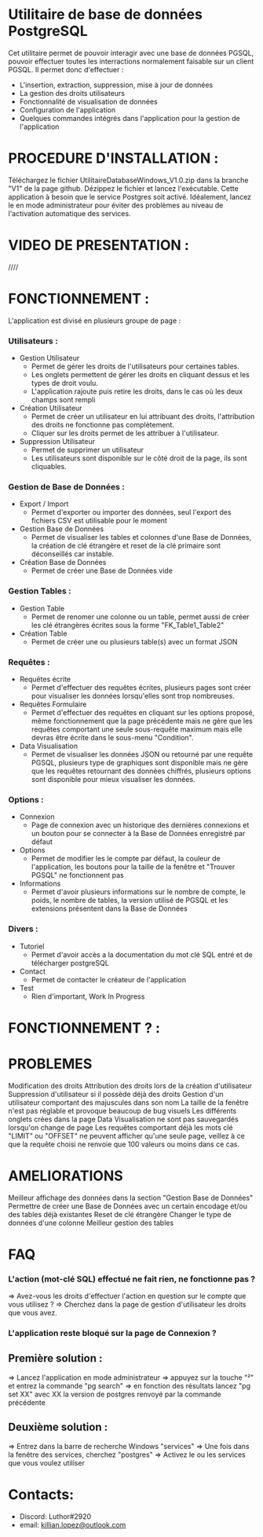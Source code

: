 # Utilitaire de base de données PostgreSQL

Cet utilitaire permet de pouvoir interagir avec une base de données PGSQL, pouvoir effectuer toutes les interractions normalement faisable sur un client PGSQL.
Il permet donc d'effectuer :
- L'insertion, extraction, suppression, mise à jour de données
- La gestion des droits utilisateurs
- Fonctionnalité de visualisation de données
- Configuration de l'application 
- Quelques commandes intégrés dans l'application pour la gestion de l'application


PROCEDURE D'INSTALLATION :
=======================
Téléchargez le fichier UtilitaireDatabaseWindows_V1.0.zip dans la branche "V1" de la page github.
Dézippez le fichier et lancez l'exécutable.
Cette application à besoin que le service Postgres soit activé.
Idéalement, lancez le en mode administrateur pour éviter des problèmes au niveau de l'activation automatique des services.


VIDEO DE PRESENTATION :
====================================

////

FONCTIONNEMENT :
====================================

L'application est divisé en plusieurs groupe de page : 

### Utilisateurs : 
- Gestion Utilisateur
  - Permet de gérer les droits de l'utilisateurs pour certaines tables.
  - Les onglets permettent de gérer les droits en cliquant dessus et les types de droit voulu.
  - L'application rajoute puis retire les droits, dans le cas où les deux champs sont rempli
- Création Utilisateur
  - Permet de créer un utilisateur en lui attribuant des droits, l'attribution des droits ne fonctionne pas complètement.
  - Cliquer sur les droits permet de les attribuer à l'utilisateur.
- Suppression Utilisateur
  - Permet de supprimer un utilisateur
  - Les utilisateurs sont disponible sur le côté droit de la page, ils sont cliquables.


### Gestion de Base de Données : 
- Export / Import
  - Permet d'exporter ou importer des données, seul l'export des fichiers CSV est utilisable pour le moment
- Gestion Base de Données
  - Permet de visualiser les tables et colonnes d'une Base de Données, la création de clé étrangère et reset de la clé primaire sont déconseillés car instable.
- Création Base de Données
  - Permet de créer une Base de Données vide


### Gestion Tables : 
- Gestion Table
  - Permet de renomer une colonne ou un table, permet aussi de créer les clé étrangères écrites sous la forme "FK_Table1_Table2"
- Création Table
  - Permet de créer une ou plusieurs table(s) avec un format JSON


### Requêtes : 
- Requêtes écrite
  - Permet d'effectuer des requêtes écrites, plusieurs pages sont créer pour visualiser les données lorsqu'elles sont trop nombreuses. 
- Requêtes Formulaire
  - Permet d'effectuer des requêtes en cliquant sur les options proposé, même fonctionnement que la page précédente mais ne gère que les requêtes comportant une seule sous-requête maximum mais elle devras être écrite dans le sous-menu "Condition".
- Data Visualisation
  - Permet de visualiser les données JSON ou retourné par une requête PGSQL, plusieurs type de graphiques sont disponible mais ne gère que les requêtes retournant des données chiffrés, plusieurs options sont disponible pour mieux visualiser les données.


### Options : 
- Connexion
  - Page de connexion avec un historique des dernières connexions et un bouton pour se connecter à la Base de Données enregistré par défaut
- Options
  - Permet de modifier les le compte par défaut, la couleur de l'application, les boutons pour la taille de la fenêtre et "Trouver PGSQL" ne fonctionnent pas
- Informations
  - Permet d'avoir plusieurs informations sur le nombre de compte, le poids, le nombre de tables, la version utilisé de PGSQL et les extensions présentent dans la Base de Données 


### Divers : 
- Tutoriel
  - Permet d'avoir accès a la documentation du mot clé SQL entré et de télécharger postgreSQL
- Contact
  - Permet de contacter le créateur de l'application
- Test
  - Rien d'important, Work In Progress

FONCTIONNEMENT ? :
====================================




PROBLEMES
==========================

Modification des droits
Attribution des droits lors de la création d'utilisateur
Suppression d'utilisateur si il possède déjà des droits
Gestion d'un utilisateur comportant des majuscules dans son nom
La taille de la fenêtre n'est pas réglable et provoque beaucoup de bug visuels
Les différents onglets crées dans la page Data Visualisation ne sont pas sauvegardés lorsqu'on change de page
Les requêtes comportant déjà les mots clé "LIMIT" ou "OFFSET" ne peuvent afficher qu'une seule page, veillez à ce que la requête choisi ne renvoie que 100 valeurs ou moins dans ce cas.


AMELIORATIONS
==========================

Meilleur affichage des données dans la section "Gestion Base de Données"
Permettre de créer une Base de Données avec un certain encodage et/ou des tables déjà existantes
Reset de clé étrangère 
Changer le type de données d'une colonne
Meilleur gestion des tables


FAQ
==========================

### L'action (mot-clé SQL) effectué ne fait rien, ne fonctionne pas ?

=> Avez-vous les droits d'effectuer l'action en question sur le compte que vous utilisez ?
=> Cherchez dans la page de gestion d'utilisateur les droits que vous avez.

### L'application reste bloqué sur la page de Connexion ?

## Première solution :

=> Lancez l'application en mode administrateur
=> appuyez sur la touche "²" et entrez la commande "pg search"
=> en fonction des résultats lancez "pg set XX" avec XX la version de postgres renvoyé par la commande précédente

## Deuxième solution :

=> Entrez dans la barre de recherche Windows "services"
=> Une fois dans la fenêtre des services, cherchez "postgres"
=> Activez le ou les services que vous voulez utiliser

Contacts:
=======================
- Discord: Luthor#2920
- email: killian.lopez@outlook.com
